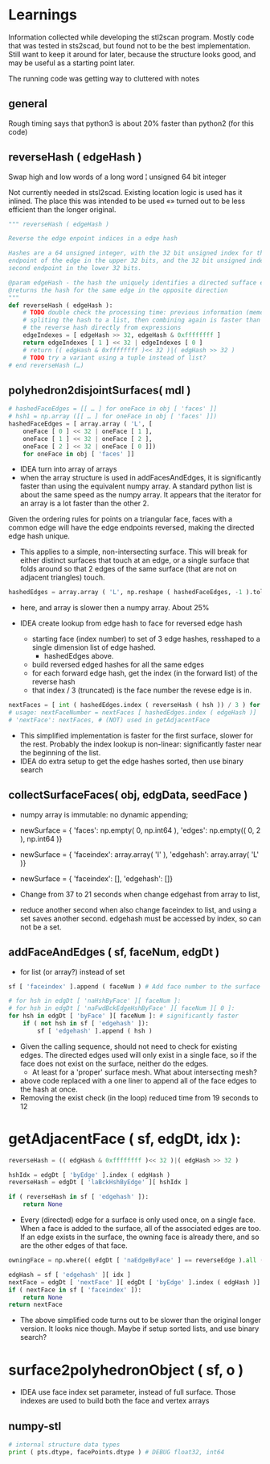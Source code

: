 # Learnings

Information collected while developing the stl2scan program.  Mostly code that was tested in sts2scad, but found not to be the best implementation.  Still want to keep it around for later, because the structure looks good, and may be useful as a starting point later.

The running code was getting way to cluttered with notes

## general
Rough timing says that python3 is about 20% faster than python2 (for this code)

## reverseHash ( edgeHash )

Swap high and low words of a long word ¦ unsigned 64 bit integer

Not currently needed in stsl2scad.  Existing location logic is used has it inlined.  The place this was intended to be used «» turned out to be less efficient than the longer original.
```py
""" reverseHash ( edgeHash )

Reverse the edge enpoint indices in a edge hash

Hashes are a 64 unsigned integer, with the 32 bit unsigned index for the first
endpoint of the edge in the upper 32 bits, and the 32 bit unsigned index of the
second endpoint in the lower 32 bits.

@param edgeHash - the hash the uniquely identifies a directed sufface edge
@returns the hash for the same edge in the opposite direction
"""
def reverseHash ( edgeHash ):
    # TODO double check the processing time: previous information (memory) says
    # spliting the hash to a list, then combining again is faster than creating
    # the reverse hash directly from expressions
    edgeIndexes = [ edgeHash >> 32, edgeHash & 0xffffffff ]
    return edgeIndexes [ 1 ] << 32 | edgeIndexes [ 0 ]
    # return (( edgHash & 0xffffffff )<< 32 )|( edgHash >> 32 )
    # TODO try a variant using a tuple instead of list?
# end reverseHash (…)
```

## polyhedron2disjointSurfaces( mdl )

```py
# hashedFaceEdges = [[ … ] for oneFace in obj [ 'faces' ]]
# hsh1 = np.array ([[ … ] for oneFace in obj [ 'faces' ]])
hashedFaceEdges = [ array.array ( 'L', [
    oneFace [ 0 ] << 32 | oneFace [ 1 ],
    oneFace [ 1 ] << 32 | oneFace [ 2 ],
    oneFace [ 2 ] << 32 | oneFace [ 0 ]])
    for oneFace in obj [ 'faces' ]]
```
* IDEA turn into array of arrays
* when the array structure is used in addFacesAndEdges, it is significantly faster than using the equivalent numpy array.  A standard python list is about the same speed as the numpy array.  It appears that the iterator for an array is a lot faster than the other 2.

Given the ordering rules for points on a triangular face, faces with a common edge will have the edge endpoints reversed, making the directed edge hash unique.
* This applies to a simple, non-intersecting surface.  This will break for either distinct surfaces that touch at an edge, or a single surface that folds around so that 2 edges of the same surface (that are not on adjacent triangles) touch.

```py
hashedEdges = array.array ( 'L', np.reshape ( hashedFaceEdges, -1 ).tolist()) # 12sec
```
* here, and array is slower then a numpy array.  About 25%


* IDEA create lookup from edge hash to face for reversed edge hash
  * starting face (index number) to set of 3 edge hashes, resshaped to a single dimension list of edge hashed.
    * hashedEdges above.
  * build reversed edged hashes for all the same edges
  * for each forward edge hash, get the index (in the forward list) of the reverse hash
  * that index / 3 (truncated) is the face number the revese edge is in.
```py
nextFaces = [ int ( hashedEdges.index ( reverseHash ( hsh )) / 3 ) for hsh in hashedEdges ]
# usage: nextFaceNumber = nextFaces [ hashedEdges.index ( edgeHash )]
# 'nextFace': nextFaces, # (NOT) used in getAdjacentFace
```
* This simplified implementation is faster for the first surface, slower for the rest.  Probably the index lookup is non-linear: significantly faster near the beginning of the list.
* IDEA do extra setup to get the edge hashes sorted, then use binary search

## collectSurfaceFaces( obj, edgData, seedFace )
* numpy array is immutable: no dynamic appending;
* newSurface = { 'faces': np.empty( 0, np.int64 ), 'edges': np.empty(( 0, 2 ), np.int64 )}
* newSurface = { 'faceindex': array.array( 'I' ), 'edgehash': array.array( 'L' )}
* newSurface = { 'faceindex': [], 'edgehash': []}

* Change from 37 to 21 seconds when change edgehast from array to list,
* reduce another second when also change faceindex to list, and using a set saves another second.  edgehash must be accessed by index, so can not be a set.

## addFaceAndEdges ( sf, faceNum, edgDt )
* for list (or array?) instead of set
```py
sf [ 'faceindex' ].append ( faceNum ) # Add face number to the surface
```

```py
# for hsh in edgDt [ 'naHshByFace' ][ faceNum ]:
# for hsh in edgDt [ 'naFwdBckEdgeHshByFace' ][ faceNum ][ 0 ]:
for hsh in edgDt [ 'byFace' ][ faceNum ]: # significantly faster
    if ( not hsh in sf [ 'edgehash' ]):
        sf [ 'edgehash' ].append ( hsh )
```
* Given the calling sequence, should not need to check for existing edges.  The directed edges used will only exist in a single face, so if the face does not exist on the surface, neither do the edges.
  * At least for a 'proper' surface mesh. What about intersecting mesh?
* above code replaced with a one liner to append all of the face edges to the hash at once.
* Removing the exist check (in the loop) reduced time from 19 seconds to 12

# getAdjacentFace ( sf, edgDt, idx ):
```py
reverseHash = (( edgHash & 0xffffffff )<< 32 )|( edgHash >> 32 )

hshIdx = edgDt [ 'byEdge' ].index ( edgHash )
reverseHash = edgDt [ 'laBckHshByEdge' ][ hshIdx ]

if ( reverseHash in sf [ 'edgehash' ]):
    return None
```
* Every (directed) edge for a surface is only used once, on a single face.  When a face is added to the surface, all of the associated edges are too.  If an edge exists in the surface, the owning face is already there, and so are the other edges of that face.

```py
owningFace = np.where(( edgDt [ 'naEdgeByFace' ] == reverseEdge ).all ( axis = 2 ))[ 0 ][ 0 ]
```

```py
edgHash = sf [ 'edgehash' ][ idx ]
nextFace = edgDt [ 'nextFace' ][ edgDt [ 'byEdge' ].index ( edgHash )]
if ( nextFace in sf [ 'faceindex' ]):
    return None
return nextFace
```
* The above simplified code turns out to be slower than the original longer version.  It looks nice though.  Maybe if setup sorted lists, and use binary search?

# surface2polyhedronObject ( sf, o )
* IDEA use face index set parameter, instead of full surface.  Those indexes are used to build both the face and vertex arrays


## numpy-stl
```py
# internal structure data types
print ( pts.dtype, facePoints.dtype ) # DEBUG float32, int64
```
